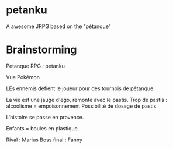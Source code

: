 # petanku
A awesome JRPG based on the "pétanque"

# Brainstorming

Petanque RPG : petanku

Vue Pokémon

LEs ennemis défient le joueur pour des tournois de pétanque.

La vie est une jauge d'ego, remonte avec le pastis.
Trop de pastis : alcoolisme = empoisonnement
Possibilité de dosage de pastis

L'histoire se passe en provence.

Enfants = boules en plastique.

Rival : Marius
Boss final : Fanny
